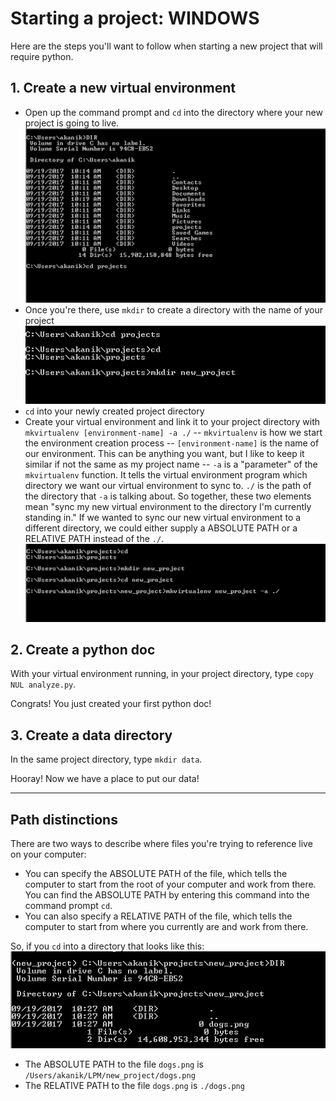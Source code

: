 # Starting a project: WINDOWS

Here are the steps you'll want to follow when starting a new project that will require python.

## 1. Create a new virtual environment

- Open up the command prompt and `cd` into the directory where your new project is going to live.
![command prompt cd process](img/cp-cd.png)
- Once you're there, use `mkdir` to create a directory with the name of your project
![command prompt mkdir process](img/cp-mkdir.png)
- `cd` into your newly created project directory
- Create your virtual environment and link it to your project directory with `mkvirtualenv [environment-name] -a ./`
-- `mkvirtualenv` is how we start the environment creation process
-- `[environment-name]` is the name of our environment. This can be anything you want, but I like to keep it similar if not the same as my project name
-- `-a` is a "parameter" of the `mkvirtualenv` function. It tells the virtual environment program which directory we want our virtual environment to sync to. `./` is the path of the directory that `-a` is talking about. So together, these two elements mean "sync my new virtual environment to the directory I'm currently standing in." If we wanted to sync our new virtual environment to a different directory, we could either supply a ABSOLUTE PATH or a RELATIVE PATH instead of the `./`.
![command prompt mkdir process](img/cp-virtualenv.png)

## 2. Create a python doc

With your virtual environment running, in your project directory, type `copy NUL analyze.py`.

Congrats! You just created your first python doc!

## 3. Create a data directory

In the same project directory, type `mkdir data`.

Hooray! Now we have a place to put our data!

------

## Path distinctions

There are two ways to describe where files you're trying to reference live on your computer:
- You can specify the ABSOLUTE PATH of the file, which tells the computer to start from the root of your computer and work from there. You can find the ABSOLUTE PATH by entering this command into the command prompt `cd`.
- You can also specify a RELATIVE PATH of the file, which tells the computer to start from where you currently are and work from there. 

So, if you `cd` into a directory that looks like this:
![command prompt relative path](img/cp-relative-path.png)
- The ABSOLUTE PATH to the file `dogs.png` is `/Users/akanik/LPM/new_project/dogs.png`
- The RELATIVE PATH to the file `dogs.png` is `./dogs.png`
